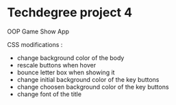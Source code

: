 # Techdegree project 4
OOP Game Show App

CSS modifications :
 - change background color of the body
 - rescale buttons when hover
 - bounce letter box when showing it
 - change initial background color of the key buttons
 - change choosen background color of the key buttons
 - change font of the title
